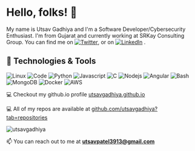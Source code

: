 <!--
**utsavgadhiya/utsavgadhiya** is a ✨ _special_ ✨ repository because its `README.md` (this file) appears on your GitHub profile.
-->

# Hello, folks! 👋

My name is Utsav Gadhiya and I'm a Software Developer/Cybersecurity Enthusiast. I'm from Gujarat and currently working at SRKay Consulting Group. You can find me on [![Twitter][1.2]][1],  or on [![LinkedIn][3.2]][3] .
## 🔧 Technologies & Tools
![Linux](https://img.shields.io/badge/OS-Linux-informational?style=flat-square&logo=linux&logoColor=white&color=2bbc8a)
![Code](https://img.shields.io/badge/Editor-code-informational?style=flat-square&logo=visual-studio-code&logoColor=white&color=2bbc8a)
![Python](https://img.shields.io/badge/Code-Python-informational?style=flat-square&logo=python&logoColor=white&color=2bbc8a)
![Javascript](https://img.shields.io/badge/Code-JavaScript-informational?style=flat-square&logo=javascript&logoColor=white&color=2bbc8a)
![C](https://img.shields.io/badge/Code-C-informational?style=flat-square&logo=c&logoColor=white&color=2bbc8a)
![Nodejs](https://img.shields.io/badge/Code-Nodejs-informational?style=flat-square&logo=node.js&logoColor=white&color=2bbc8a)
![Angular](https://img.shields.io/badge/Code-Angular-informational?style=flat-square&logo=angular&logoColor=white&color=2bbc8a)
![Bash](https://img.shields.io/badge/Shell-Bash-informational?style=flat-square&logo=gnu-bash&logoColor=white&color=2bbc8a)
![MongoDB](https://img.shields.io/badge/Tools-MongoDB-informational?style=flat-square&logo=mongodb&logoColor=white&color=2bbc8a)
![Docker](https://img.shields.io/badge/Tools-Docker-informational?style=flat-square&logo=docker&logoColor=white&color=2bbc8a)
![AWS](https://img.shields.io/badge/Cloud-AWS-informational?style=flat-square&logo=aws&logoColor=white&color=2bbc8a)

<!-- links to social media icons -->

<!-- icons with padding -->

[1.1]: http://i.imgur.com/tXSoThF.png (twitter icon with padding)
[2.1]: http://i.imgur.com/0o48UoR.png (github icon with padding)

<!-- icons without padding -->

[1.2]: http://i.imgur.com/wWzX9uB.png (twitter icon without padding)
[2.2]: http://i.imgur.com/9I6NRUm.png (github icon without padding)
[3.2]: https://raw.githubusercontent.com/MartinHeinz/MartinHeinz/master/linkedin-3-16.png (LinkedIn icon without padding)

<!-- links to your social media accounts -->

[1]: https://twitter.com/utsav_gadhiya
[2]: https://github.com/utsavgadhiya
[3]: https://www.linkedin.com/in/utsav-gadhiya19

<!-- Projects -->

💻 Checkout my github.io profile [utsavgadhiya.github.io](utsavgadhiya.github.io)

💻 All of my repos are available at [github.com/utsavgadhiya?tab=repositories](github.com/utsavgadhiya?tab=repositories)

<!-- Github States -->

<p><img align="center" src="https://github-readme-stats.vercel.app/api/top-langs/?username=utsavgadhiya&layout=compact&hide=html" alt="utsavgadhiya" /></p>

<!-- mail -->

📫 You can reach out to me at **utsavpatel3913@gmail.com**

<!-- Resources -->
<!-- Icons: https://simpleicons.org/ -->
<!-- Social Icons: http://i.imgur.com/ -->
<!-- Shields: https://shields.io/ -->
<!-- Inspired from: https://github.com/MartinHeinz/MartinHeinz/blob/master/README.md -->
